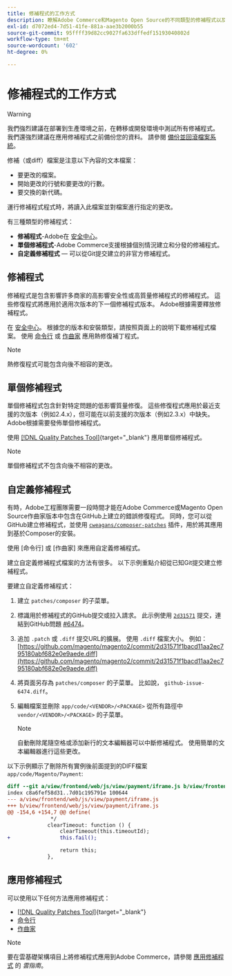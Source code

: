 ```yaml
---
title: 修補程式的工作方式
description: 瞭解Adobe Commerce和Magento Open Source的不同類型的修補程式以及它們的工作原理。
exl-id: d7072ed4-7d51-41fe-881a-aae3b2000b55
source-git-commit: 95ffff39d82cc9027fa633dffedf15193040802d
workflow-type: tm+mt
source-wordcount: '602'
ht-degree: 0%

---
```


# 修補程式的工作方式

>[!WARNING]
>
>我們強烈建議在部署到生產環境之前，在轉移或開發環境中測試所有修補程式。 我們還強烈建議在應用修補程式之前備份您的資料。 請參閱 [備份並回滾檔案系統](../../installation/tutorials/backup.md)。

修補（或diff）檔案是注意以下內容的文本檔案：

- 要更改的檔案。
- 開始更改的行號和要更改的行數。
- 要交換的新代碼。

運行修補程式程式時，將讀入此檔案並對檔案進行指定的更改。

有三種類型的修補程式：

- **修補程式**-Adobe在 [安全中心](https://magento.com/security/patches)。
- **單個修補程式**-Adobe Commerce支援根據個別情況建立和分發的修補程式。
- **自定義修補程式** — 可以從Git提交建立的非官方修補程式。

## 修補程式

修補程式是包含影響許多商家的高影響安全性或高質量修補程式的修補程式。 這些修復程式將應用於適用次版本的下一個修補程式版本。 Adobe根據需要釋放修補程式。

在 [安全中心](https://magento.com/security/patches)。 根據您的版本和安裝類型，請按照頁面上的說明下載修補程式檔案。 使用 [命令行](../patches/apply.md#) 或 [作曲家](../patches/apply.md) 應用熱修復補丁程式。

>[!NOTE]
>
>熱修復程式可能包含向後不相容的更改。

## 單個修補程式

單個修補程式包含針對特定問題的低影響質量修復。 這些修復程式應用於最近支援的次版本（例如2.4.x），但可能在以前支援的次版本（例如2.3.x）中缺失。 Adobe根據需要發佈單個修補程式。

使用 [[!DNL Quality Patches Tool]](https://experienceleague.adobe.com/tools/commerce-quality-patches/index.html){target="_blank"} 應用單個修補程式。

>[!NOTE]
>
>單個修補程式不包含向後不相容的更改。

## 自定義修補程式

有時，Adobe工程團隊需要一段時間才能在Adobe Commerce或Magento Open Source作曲家版本中包含在GitHub上建立的錯誤修復程式。 同時，您可以從GitHub建立修補程式，並使用 [`cweagans/composer-patches`](https://github.com/cweagans/composer-patches/) 插件，用於將其應用到基於Composer的安裝。

使用 [命令行] 或 [作曲家] 來應用自定義修補程式。

建立自定義修補程式檔案的方法有很多。 以下示例重點介紹從已知Git提交建立修補程式。

要建立自定義修補程式：

1. 建立 `patches/composer` 的子菜單。
1. 標識用於修補程式的GitHub提交或拉入請求。 此示例使用 [`2d31571`](https://github.com/magento/magento2/commit/2d31571f1bacd11aa2ec795180abf682e0e9aede) 提交，連結到GitHub問題 [#6474](https://github.com/magento/magento2/issues/6474)。
1. 追加 `.patch` 或 `.diff` 提交URL的擴展。 使用 `.diff` 檔案大小。 例如： [https://github.com/magento/magento2/commit/2d31571f1bacd11aa2ec795180abf682e0e9aede.diff](https://github.com/magento/magento2/commit/2d31571f1bacd11aa2ec795180abf682e0e9aede.diff)
1. 將頁面另存為 `patches/composer` 的子菜單。 比如說， `github-issue-6474.diff`。
1. 編輯檔案並刪除 `app/code/<VENDOR>/<PACKAGE>` 從所有路徑中 `vendor/<VENDOR>/<PACKAGE>` 的子菜單。

   >[!NOTE]
   >
   >自動刪除尾隨空格或添加新行的文本編輯器可以中斷修補程式。 使用簡單的文本編輯器進行這些更改。

以下示例顯示了刪除所有實例後前面提到的DIFF檔案 `app/code/Magento/Payment`:

```diff
diff --git a/view/frontend/web/js/view/payment/iframe.js b/view/frontend/web/js/view/payment/iframe.js
index c8a6fef58d31..7d01c195791e 100644
--- a/view/frontend/web/js/view/payment/iframe.js
+++ b/view/frontend/web/js/view/payment/iframe.js
@@ -154,6 +154,7 @@ define(
              */
             clearTimeout: function () {
                 clearTimeout(this.timeoutId);
+                this.fail();

                 return this;
             },
```

## 應用修補程式

可以使用以下任何方法應用修補程式：

- [[!DNL Quality Patches Tool]](https://experienceleague.adobe.com/tools/commerce-quality-patches/index.html){target="_blank"}
- [命令行](/help/upgrade/patches/apply.md#command-line)
- [作曲家](/help/upgrade/patches/apply.md#composer)

>[!NOTE]
>
>要在雲基礎架構項目上將修補程式應用到Adobe Commerce，請參閱 [應用修補程式](https://devdocs.magento.com/cloud/project/project-patch.html) 的 _雲指南_。

